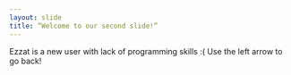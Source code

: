```yaml
---
layout: slide
title: “Welcome to our second slide!”
---
```

Ezzat is a new user with lack of programming skills :(
Use the left arrow to go back!
